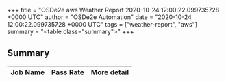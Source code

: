 +++
title = "OSDe2e aws Weather Report 2020-10-24 12:00:22.099735728 +0000 UTC"
author = "OSDe2e Automation"
date = "2020-10-24 12:00:22.099735728 +0000 UTC"
tags = ["weather-report", "aws"]
summary = "<table class=\"summary\"></table>"
+++
## Summary

| Job Name | Pass Rate | More detail |
|----------|-----------|-------------|



